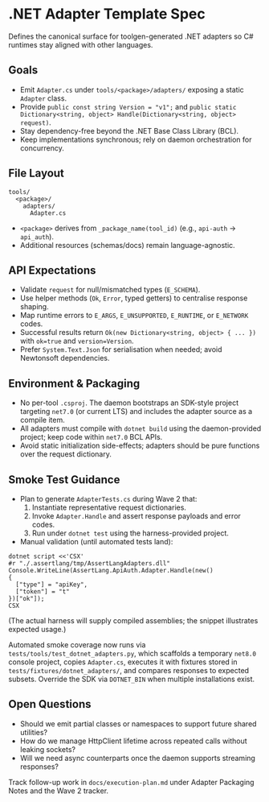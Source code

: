 # .NET Adapter Template Spec

Defines the canonical surface for toolgen-generated .NET adapters so C# runtimes stay aligned with other languages.

## Goals
- Emit `Adapter.cs` under `tools/<package>/adapters/` exposing a static `Adapter` class.
- Provide `public const string Version = "v1";` and `public static Dictionary<string, object> Handle(Dictionary<string, object> request)`.
- Stay dependency-free beyond the .NET Base Class Library (BCL).
- Keep implementations synchronous; rely on daemon orchestration for concurrency.

## File Layout
```
tools/
  <package>/
    adapters/
      Adapter.cs
```
- `<package>` derives from `_package_name(tool_id)` (e.g., `api-auth` → `api_auth`).
- Additional resources (schemas/docs) remain language-agnostic.

## API Expectations
- Validate `request` for null/mismatched types (`E_SCHEMA`).
- Use helper methods (`Ok`, `Error`, typed getters) to centralise response shaping.
- Map runtime errors to `E_ARGS`, `E_UNSUPPORTED`, `E_RUNTIME`, or `E_NETWORK` codes.
- Successful results return `Ok(new Dictionary<string, object> { ... })` with `ok=true` and `version=Version`.
- Prefer `System.Text.Json` for serialisation when needed; avoid Newtonsoft dependencies.

## Environment & Packaging
- No per-tool `.csproj`. The daemon bootstraps an SDK-style project targeting `net7.0` (or current LTS) and includes the adapter source as a compile item.
- All adapters must compile with `dotnet build` using the daemon-provided project; keep code within `net7.0` BCL APIs.
- Avoid static initialization side-effects; adapters should be pure functions over the request dictionary.

## Smoke Test Guidance
- Plan to generate `AdapterTests.cs` during Wave 2 that:
  1. Instantiate representative request dictionaries.
  2. Invoke `Adapter.Handle` and assert response payloads and error codes.
  3. Run under `dotnet test` using the harness-provided project.
- Manual validation (until automated tests land):
```
dotnet script <<'CSX'
#r "./.assertlang/tmp/AssertLangAdapters.dll"
Console.WriteLine(AssertLang.ApiAuth.Adapter.Handle(new()
{
  ["type"] = "apiKey",
  ["token"] = "t"
})["ok"]);
CSX
```
  (The actual harness will supply compiled assemblies; the snippet illustrates expected usage.)

Automated smoke coverage now runs via `tests/tools/test_dotnet_adapters.py`, which scaffolds a temporary `net8.0` console project, copies `Adapter.cs`, executes it with fixtures stored in `tests/fixtures/dotnet_adapters/`, and compares responses to expected subsets. Override the SDK via `DOTNET_BIN` when multiple installations exist.

## Open Questions
- Should we emit partial classes or namespaces to support future shared utilities?
- How do we manage HttpClient lifetime across repeated calls without leaking sockets?
- Will we need async counterparts once the daemon supports streaming responses?

Track follow-up work in `docs/execution-plan.md` under Adapter Packaging Notes and the Wave 2 tracker.
